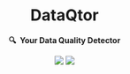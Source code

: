 <h1 align="center">
    DataQtor
</h1>

<p align="center">
    <strong>🔍&nbsp; Your Data Quality Detector </strong>
</p>

<p align="center">
    <a href="https://twitter.com/baligoyem"><img src="https://img.shields.io/twitter/follow/baligoyem?style=social"></a>
    <!-- <a href="https://gitter.im/jrieke/traingenerator"><img src="https://badges.gitter.im/jrieke/traingenerator.svg" alt="Gitter"></a-->
    <!-- <a href="https://share.streamlit.io/yourGitHubName/yourRepo/yourApp/"><img src="https://static.streamlit.io/badges/streamlit_badge_black_white.svg" alt="Open in Streamlit"></a-->
    <a href="https://www.buymeacoffee.com/baligoyem"><img src="https://img.shields.io/badge/Buy%20me%20a-coffee-orange.svg?logo=buy-me-a-coffee&logoColor=orange"></a>
    <!-- <a href="LICENSE"><img src="https://img.shields.io/github/license/jrieke/traingenerator.svg"></a> -->
    <!-- <a href="https://github.com/psf/black"><img src="https://img.shields.io/badge/code%20style-black-000000.svg" alt="Code style: black"></a-->
</p>
